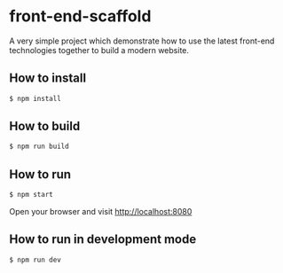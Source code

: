 # front-end-scaffold
A very simple project which demonstrate how to use the latest front-end technologies together to build a modern website.

## How to install
``` sh
$ npm install
```

## How to build
``` sh
$ npm run build
```

## How to run
``` sh
$ npm start
```

Open your browser and visit [http://localhost:8080](http://localhost:8080)

## How to run in development mode
``` sh
$ npm run dev
```
